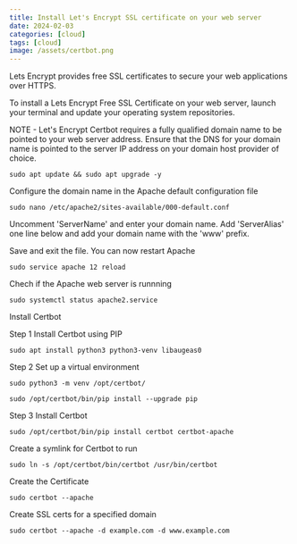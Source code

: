 ```yaml
---
title: Install Let's Encrypt SSL certificate on your web server
date: 2024-02-03
categories: [cloud]
tags: [cloud]
image: /assets/certbot.png
---
```


Lets Encrypt provides free SSL certificates to secure your web applications over HTTPS. 

To install a Lets Encrypt Free SSL Certificate on your web server,
launch your terminal and update your operating system repositories.

NOTE - Let's Encrypt Certbot requires a fully qualified domain name to be pointed to your web server address. 
Ensure that the DNS for your domain name is pointed to the server IP address on your domain host provider of choice.

```
sudo apt update && sudo apt upgrade -y
```

Configure the domain name in the Apache default configuration file 

```
sudo nano /etc/apache2/sites-available/000-default.conf
```

Uncomment 'ServerName' and enter your domain name. Add 'ServerAlias' one line below and add your domain name with the 'www' prefix. 

Save and exit the file. You can now restart Apache 

```
sudo service apache 12 reload
```

Chech if the Apache web server is runnning

```
sudo systemctl status apache2.service
```

Install Certbot 

Step 1 Install Certbot using PIP

```
sudo apt install python3 python3-venv libaugeas0
```

Step 2 Set up a virtual environment

```
sudo python3 -m venv /opt/certbot/
```

```
sudo /opt/certbot/bin/pip install --upgrade pip
```

Step 3 Install Certbot


```
sudo /opt/certbot/bin/pip install certbot certbot-apache
```

Create a symlink for Certbot to run 

```
sudo ln -s /opt/certbot/bin/certbot /usr/bin/certbot
```

Create the Certificate 

```
sudo certbot --apache
```

Create SSL certs for a specified domain

```
sudo certbot --apache -d example.com -d www.example.com
```


